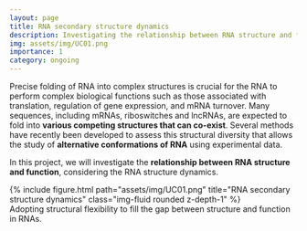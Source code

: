```yaml
---
layout: page
title: RNA secondary structure dynamics
description: Investigating the relationship between RNA structure and function.
img: assets/img/UC01.png
importance: 1
category: ongoing
---
```


Precise folding of RNA into complex structures is crucial for the RNA to perform complex biological functions such as those associated with translation, regulation of gene expression, and mRNA turnover. 
Many sequences, including mRNAs, riboswitches and lncRNAs, are expected to fold into <b> various competing structures that can co-exist</b>. 
Several methods have recently been developed to assess this structural diversity that allows the study of <b>alternative conformations of RNA</b> using experimental data. 

In this project, we will investigate the <b>relationship between RNA structure and function</b>, considering the RNA structure dynamics.


<div class="row">
    <div class="col-sm mt-3 mt-md-0">
        {% include figure.html path="assets/img/UC01.png" title="RNA secondary structure dynamics" class="img-fluid rounded z-depth-1" %}
    </div>
</div>

<div class="caption">
    Adopting structural flexibility to fill the gap between structure and function in RNAs.
</div>

